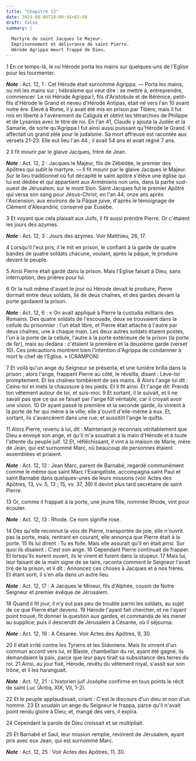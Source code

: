 ```yaml
---
title: "Chapitre 12"
date: 2024-09-06T20:00:44+02:00
draft: false
summary: |
  
  Martyre de saint Jacques le Majeur.
  Emprisonnement et délivrance de saint Pierre.
  Hérode Agrippa meurt frappé de Dieu.
---
```



1 En ce temps-là, le roi Hérode porta les mains sur quelques-uns de l'Eglise pour les tourmenter.

***Note*** :  Act. 12, 1 : Cet Hérode était surnommé Agrippa. ― Porta les mains, ou mit les mains sur ; hébraïsme qui veut dire : se mettre à, entreprendre, commencer. Le roi Hérode Agrippa I, fils d'Aristobule et de Bérénice, petit-fils d'Hérode le Grand et neveu d'Hérode Antipas, était né vers l'an 10 avant notre ère. Elevé à Rome, il y avait été mis en prison par Tibère, mais il fut mis en liberté à l'avènement de Caligula et obtint les tétrarchies de Philippe et de Lysanias avec le titre de roi. En l'an 41, Claude y ajouta la Judée et la Samarie, de sorte qu'Agrippa I fut ainsi aussi puissant qu'Hérode le Grand. Il affectait un grand zèle pour le judaïsme. Sa mort affreuse est racontée aux versets 21-23. Elle eut lieu l'an 44 ; il avait 54 ans et avait régné 7 ans.

2 Il fit mourir par le glaive Jacques, frère de Jean.

***Note*** :  Act. 12, 2 : Jacques le Majeur, fils de Zébédée, le premier des Apôtres qui subit le martyre. ― Il fit mourir par le glaive Jacques le Majeur. Sur le lieu traditionnel où fut décapité le saint apôtre s'élève une église qui lui est dédiée et qui appartient aux Arméniens non unis, dans la partie sud-ouest de Jérusalem, sur le mont Sion. Saint Jacques fut le premier Apôtre qui versa son sang pour Jésus-Christ, en l'an 44, onze ans après l'Ascension, aux environs de la Pâque juive, d'après le témoignage de Clément d'Alexandrie, conservé par Eusèbe.


3 Et voyant que cela plaisait aux Juifs, il fit aussi prendre Pierre. Or c'étaient les jours des azymes.

***Note*** :  Act. 12, 3 : Jours des azymes. Voir Matthieu, 26, 17.

4 Lorsqu'il l'eut pris, il le mit en prison, le confiant à la garde de quatre bandes de quatre soldats chacune, voulant, après la pâque, le produire devant le peuple.


5 Ainsi Pierre était gardé dans la prison. Mais l'Eglise faisait à Dieu, sans interruption, des prières pour lui.


6 Or la nuit même d'avant le jour où Hérode devait le produire, Pierre dormait entre deux soldats, lié de deux chaînes, et des gardes devant la porte gardaient la prison.

***Note*** :  Act. 12, 6 : « On avait appliqué à Pierre la custodia militaris des Romains. Des quatre soldats de l'escouade, deux se trouvaient dans la cellule du prisonnier : l'un était libre, et Pierre était attaché à l'autre par deux chaînes, une à chaque main. Les deux autres soldats étaient postés, l'un à la porte de la cellule, l'autre à la porte extérieure de la prison (la porte de fer), mais au dedans : c'étaient la première et la deuxième garde (verset 10). Ces précautions montrent bien l'intention d'Agrippa de condamner à mort le chef de l'Eglise. » (CRAMPON)

7 Et voilà qu'un ange du Seigneur se présenta, et une lumière brilla dans la prison ; alors l'ange, frappant Pierre au côté, le réveilla, disant : Lève-toi promptement. Et les chaînes tombèrent de ses mains. 8 Alors l'ange lui dit : Ceins-toi et mets la chaussure à tes pieds. Et il fit ainsi. Et l'ange dit: Prends ton vêtement autour de toi, et suis-moi. 9 Et sortant, il le suivait, et il ne savait pas que ce qui se faisait par l'ange fût véritable; car il croyait avoir une vision. 10 Or ayant passé la première et la seconde garde, ils vinrent à la porte de fer qui mène à la ville; elle s'ouvrit d'elle-même à eux. Et, sortant, ils s'avancèrent dans une rue; et aussitôt l'ange le quitta.


11 Alors Pierre, revenu à lui, dit : Maintenant je reconnais véritablement que Dieu a envoyé son ange, et qu'il m'a soustrait à la main d'Hérode et à toute l'attente du peuple juif. 12 Et, réfléchissant, il vint à la maison de Marie, mère de Jean, qui est surnommé Marc, où beaucoup de personnes étaient assemblées et priaient.

***Note*** :  Act. 12, 12 : Jean Marc, parent de Barnabé, regardé communément comme le même que saint Marc l'Evangéliste, accompagna saint Paul et saint Barnabé dans quelques-unes de leurs missions (voir Actes des Apôtres, 13, vv. 5, 13 ; 15, vv. 37, 39) Il devint plus tard secrétaire de saint Pierre.

13 Or, comme il frappait à la porte, une jeune fille, nommée Rhode, vint pour écouter.

***Note*** :  Act. 12, 13 : Rhode. Ce nom signifie rose.

14 Dès qu'elle reconnut la voix de Pierre, transportée de joie, elle n'ouvrit pas la porte, mais, rentrant en courant, elle annonça que Pierre était à la porte. 15 Ils lui dirent : Tu es folle. Mais elle assurait qu'il en était ainsi. Sur quoi ils disaient : C'est son ange. 16 Cependant Pierre continuait de frapper. Et lorsqu'ils eurent ouvert, ils le virent et furent dans la stupeur. 17 Mais lui, leur faisant de la main signe de se taire, raconta comment le Seigneur l'avait tiré de la prison, et il dit : Annoncez ces choses à Jacques et à nos frères. Et étant sorti, il s'en alla dans un autre lieu.

***Note*** :  Act. 12, 17 : A Jacques le Mineur, fils d'Alphée, cousin de Notre Seigneur et premier évêque de Jérusalem.


18 Quand il fit jour, il n'y eut pas peu de trouble parmi les soldats, au sujet de ce que Pierre était devenu. 19 Hérode l'ayant fait chercher, et ne l'ayant point trouvé, fit donner la question aux gardes, et commanda de les mener au supplice; puis il descendit de Jérusalem à Césarée, où il séjourna.

***Note*** :  Act. 12, 19 : A Césarée. Voir Actes des Apôtres, 9, 30.


20 Il était irrité contre les Tyriens et les Sidoniens. Mais ils vinrent d'un commun accord vers lui, et Blaste, chambellan du roi, ayant été gagné, ils demandaient la paix, parce que leur pays tirait sa subsistance des terres du roi. 21 Ainsi, au jour fixé, Hérode, revêtu du vêtement royal, s'assit sur son trône, et il les haranguait.

***Note*** :  Act. 12, 21 : L’historien juif Josèphe confirme en tous points le récit de saint Luc (Antiq. XIX, VII, 1-2).

22 Et le peuple applaudissait, criant : C'est le discours d'un dieu et non d'un homme. 23 Et soudain un ange du Seigneur le frappa, parce qu'il n'avait point rendu gloire à Dieu; et, mangé des vers, il expira.


24 Cependant la parole de Dieu croissait et se multipliait.


25 Et Barnabé et Saul, leur mission remplie, revinrent de Jérusalem, ayant pris avec eux Jean, qui est surnommé Marc.

***Note*** :  Act. 12, 25 : Voir Actes des Apôtres, 11, 30.

